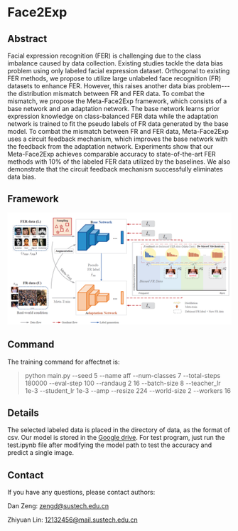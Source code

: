 # Face2Exp
## Abstract
Facial expression recognition (FER) is challenging due to the class imbalance caused by data collection. Existing studies tackle the data bias problem using only labeled facial expression dataset. Orthogonal to existing FER methods, we propose to utilize large unlabeled face recognition (FR) datasets to enhance FER. However, this raises another data bias problem---the distribution mismatch between FR and FER data. To combat the mismatch, we propose the Meta-Face2Exp framework, which consists of a base network and an adaptation network. The base network learns prior expression knowledge on class-balanced FER data while the adaptation network is trained to fit the pseudo labels of FR data generated by the base model. To combat the mismatch between FR and FER data, Meta-Face2Exp uses a circuit feedback mechanism, which improves the base network with the feedback from the adaptation network. Experiments show that our Meta-Face2Exp achieves comparable accuracy to state-of-the-art FER methods with 10% of the labeled FER data utilized by the baselines. We also demonstrate that the circuit feedback mechanism successfully eliminates data bias.
## Framework
![img](MetaFace2Exp_Framework.png)
## Command
The training command for affectnet is:
> python main.py --seed 5 --name aff --num-classes 7 --total-steps 180000 --eval-step 100 --randaug 2 16 --batch-size 8 --teacher_lr 1e-3 --student_lr 1e-3 --amp --resize 224 --world-size 2 --workers 16 

## Details
The selected labeled data is placed in the directory of data, as the format of csv.
Our model is stored in the [Google drive](https://drive.google.com/file/d/1y81cKJLDWs7Dzp9k8lm3zNG78C5qGyqd/view?usp=sharing). 
For test program, just run the test.ipynb file after modifying the model path to test the accuracy and predict a single image.

## Contact
If you have any questions, please contact authors: 

Dan Zeng: zengd@sustech.edu.cn

Zhiyuan Lin: 12132456@mail.sustech.edu.cn
